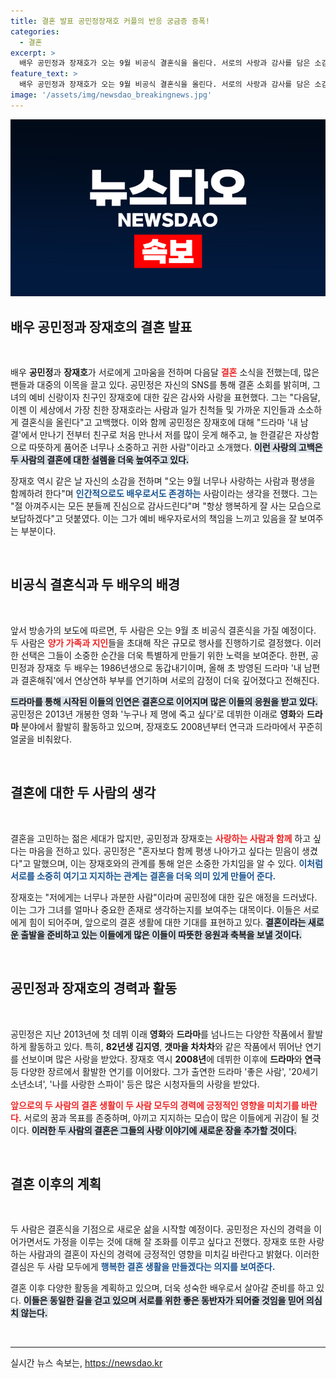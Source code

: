 ```yaml
---
title: 결혼 발표 공민정장재호 커플의 반응 궁금증 증폭!
categories:
  - 결혼
excerpt: >
  배우 공민정과 장재호가 오는 9월 비공식 결혼식을 올린다. 서로의 사랑과 감사를 담은 소감을 SNS에 공개하며, 새로운 출발을 알렸다. 이들의 특별한 이야기에 빠져보자!
feature_text: >
  배우 공민정과 장재호가 오는 9월 비공식 결혼식을 올린다. 서로의 사랑과 감사를 담은 소감을 SNS에 공개하며, 새로운 출발을 알렸다. 이들의 특별한 이야기에 빠져보자!
image: '/assets/img/newsdao_breakingnews.jpg'
---
```


<p><img src="/assets/img/newsdao_breakingnews.jpg" alt="koreaapp 속보" /></p>

<h2 data-ke-size="size26">배우 공민정과 장재호의 결혼 발표</h2>

<p data-ke-size="size16">&nbsp;</p>

<p>배우 <b>공민정</b>과 <b>장재호</b>가 서로에게 고마움을 전하며 다음달 <b><span style="color: #ee2323;">결혼</span></b> 소식을 전했는데, 많은 팬들과 대중의 이목을 끌고 있다. 공민정은 자신의 SNS를 통해 결혼 소회를 밝히며, 그녀의 예비 신랑이자 친구인 장재호에 대한 깊은 감사와 사랑을 표현했다. 그는 "다음달, 이젠 이 세상에서 가장 친한 장재호라는 사람과 일가 친척들 및 가까운 지인들과 소소하게 결혼식을 올린다"고 고백했다. 이와 함께 공민정은 장재호에 대해 "드라마 '내 남결'에서 만나기 전부터 친구로 처음 만나서 저를 많이 웃게 해주고, 늘 한결같은 자상함으로 따뜻하게 품어준 너무나 소중하고 귀한 사람"이라고 소개했다. <b><span style="background-color: #21538527;">이런 사랑의 고백은 두 사람의 결혼에 대한 설렘을 더욱 높여주고 있다.</span></b></p>

<p>장재호 역시 같은 날 자신의 소감을 전하며 "오는 9월 너무나 사랑하는 사람과 평생을 함께하려 한다"며 <b><span style="color: #1a5490;">인간적으로도 배우로서도 존경하는</span></b> 사람이라는 생각을 전했다. 그는 "절 아껴주시는 모든 분들께 진심으로 감사드린다"며 "항상 행복하게 잘 사는 모습으로 보답하겠다"고 덧붙였다. 이는 그가 예비 배우자로서의 책임을 느끼고 있음을 잘 보여주는 부분이다.</p>

<p data-ke-size="size16">&nbsp;</p>

<h2 data-ke-size="size26">비공식 결혼식과 두 배우의 배경</h2>

<p data-ke-size="size16">&nbsp;</p>

<p>앞서 방송가의 보도에 따르면, 두 사람은 오는 9월 초 비공식 결혼식을 가질 예정이다. 두 사람은 <b><span style="color: #ee2323;">양가 가족과 지인</span></b>들을 초대해 작은 규모로 행사를 진행하기로 결정했다. 이러한 선택은 그들이 소중한 순간을 더욱 특별하게 만들기 위한 노력을 보여준다. 한편, 공민정과 장재호 두 배우는 1986년생으로 동갑내기이며, 올해 초 방영된 드라마 '내 남편과 결혼해줘'에서 연상연하 부부를 연기하며 서로의 감정이 더욱 깊어졌다고 전해진다.</p>

<p><b><span style="background-color: #21538527;">드라마를 통해 시작된 이들의 인연은 결혼으로 이어지며 많은 이들의 응원을 받고 있다.</span></b> 공민정은 2013년 개봉한 영화 '누구나 제 명에 죽고 싶다'로 데뷔한 이래로 <b>영화</b>와 <b>드라마</b> 분야에서 활발히 활동하고 있으며, 장재호도 2008년부터 연극과 드라마에서 꾸준히 얼굴을 비춰왔다. </p>

<p data-ke-size="size16">&nbsp;</p>

<h2 data-ke-size="size26">결혼에 대한 두 사람의 생각</h2>

<p data-ke-size="size16">&nbsp;</p>

<p>결혼을 고민하는 젊은 세대가 많지만, 공민정과 장재호는 <b><span style="color: #ee2323;">사랑하는 사람과 함께</span></b> 하고 싶다는 마음을 전하고 있다. 공민정은 "혼자보다 함께 평생 나아가고 싶다는 믿음이 생겼다"고 말했으며, 이는 장재호와의 관계를 통해 얻은 소중한 가치임을 알 수 있다.  <b><span style="color: #1a5490;">이처럼 서로를 소중히 여기고 지지하는 관계는 결혼을 더욱 의미 있게 만들어 준다.</span></b></p>

<p>장재호는 "저에게는 너무나 과분한 사람"이라며 공민정에 대한 깊은 애정을 드러냈다. 이는 그가 그녀를 얼마나 중요한 존재로 생각하는지를 보여주는 대목이다. 이들은 서로에게 힘이 되어주며, 앞으로의 결혼 생활에 대한 기대를 표현하고 있다. <b><span style="background-color: #21538527;">결혼이라는 새로운 출발을 준비하고 있는 이들에게 많은 이들이 따뜻한 응원과 축복을 보낼 것이다.</span></b></p>

<p data-ke-size="size16">&nbsp;</p>

<h2 data-ke-size="size26">공민정과 장재호의 경력과 활동</h2>

<p data-ke-size="size16">&nbsp;</p>

<p>공민정은 지난 2013년에 첫 데뷔 이래 <b>영화</b>와 <b>드라마</b>를 넘나드는 다양한 작품에서 활발하게 활동하고 있다. 특히, <b>82년생 김지영</b>, <b>갯마을 차차차</b>와 같은 작품에서 뛰어난 연기를 선보이며 많은 사랑을 받았다. 장재호 역시 <b>2008년</b>에 데뷔한 이후에 <b>드라마</b>와 <b>연극</b> 등 다양한 장르에서 활발한 연기를 이어왔다. 그가 출연한 드라마 '좋은 사람', '20세기 소년소녀', '나를 사랑한 스파이' 등은 많은 시청자들의 사랑을 받았다. </p>

<p><b><span style="color: #ee2323;">앞으로의 두 사람의 결혼 생활이 두 사람 모두의 경력에 긍정적인 영향을 미치기를 바란다.</span></b> 서로의 꿈과 목표를 존중하며, 아끼고 지지하는 모습이 많은 이들에게 귀감이 될 것이다. <b><span style="background-color: #21538527;">이러한 두 사람의 결혼은 그들의 사랑 이야기에 새로운 장을 추가할 것이다.</span></b></p>

<p data-ke-size="size16">&nbsp;</p>

<h2 data-ke-size="size26">결혼 이후의 계획</h2>

<p data-ke-size="size16">&nbsp;</p>

<p>두 사람은 결혼식을 기점으로 새로운 삶을 시작할 예정이다. 공민정은 자신의 경력을 이어가면서도 가정을 이루는 것에 대해 잘 조화를 이루고 싶다고 전했다. 장재호 또한 사랑하는 사람과의 결혼이 자신의 경력에 긍정적인 영향을 미치길 바란다고 밝혔다. 이러한 결심은 두 사람 모두에게 <b><span style="color: #1a5490;">행복한 결혼 생활을 만들겠다는 의지를 보여준다.</span></b></p>

<p>결혼 이후 다양한 활동을 계획하고 있으며, 더욱 성숙한 배우로서 살아갈 준비를 하고 있다. <b><span style="background-color: #21538527;">이들은 동일한 길을 걷고 있으며 서로를 위한 좋은 동반자가 되어줄 것임을 믿어 의심치 않는다.</span></b></p>

<p data-ke-size="size16">&nbsp;</p>

<hr>

<p data-ke-size="size16"></p>
실시간 뉴스 속보는, <a href="https://newsdao.kr" rel="dofollow">https://newsdao.kr</a>


